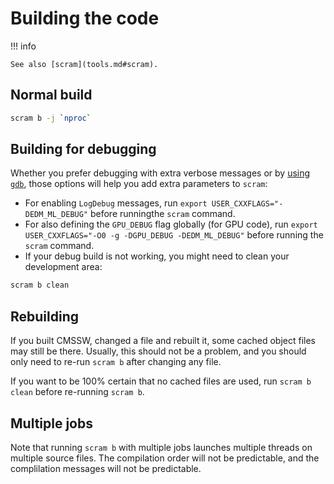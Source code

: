 # Building the code

!!! info
	
	See also [scram](tools.md#scram).


## Normal build

```bash
scram b -j `nproc`
```

## Building for debugging

Whether you prefer debugging with extra verbose messages or by [using `gdb`](debugging.md),
those options will help you add extra parameters to `scram`:

- For enabling `LogDebug` messages, run `export USER_CXXFLAGS="-DEDM_ML_DEBUG"` before runningthe `scram` command.
- For also defining the `GPU_DEBUG` flag globally (for GPU code), run
`export USER_CXXFLAGS="-O0 -g -DGPU_DEBUG -DEDM_ML_DEBUG"` before running the `scram` command.
- If your debug build is not working, you might need to clean your development area:
``` bash
scram b clean
```

## Rebuilding

If you built CMSSW, changed a file and rebuilt it, some cached object files may still
be there. Usually, this should not be a problem, and you should only need to re-run `scram b`
after changing any file.

If you want to be 100% certain that no cached files are used, run `scram b clean` before re-running `scram b`.

## Multiple jobs

Note that running `scram b` with multiple jobs launches multiple threads on multiple source
files. The compilation order will not be predictable, and the complilation messages
will not be predictable.
